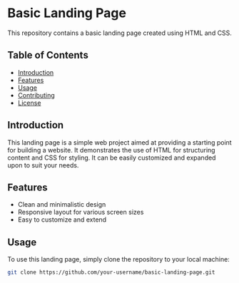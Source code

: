 # Basic Landing Page

This repository contains a basic landing  page created using HTML and CSS.

## Table of Contents
- [Introduction](#introduction)
- [Features](#features)
- [Usage](#usage)
- [Contributing](#contributing)
- [License](#license)

## Introduction
This landing page is a simple web project aimed at providing a starting point for building a website. It demonstrates the use of HTML for structuring content and CSS for styling. It can be easily customized and expanded upon to suit your needs.

## Features
- Clean and minimalistic design
- Responsive layout for various screen sizes
- Easy to customize and extend

## Usage
To use this landing page, simply clone the repository to your local machine:
```bash
git clone https://github.com/your-username/basic-landing-page.git

